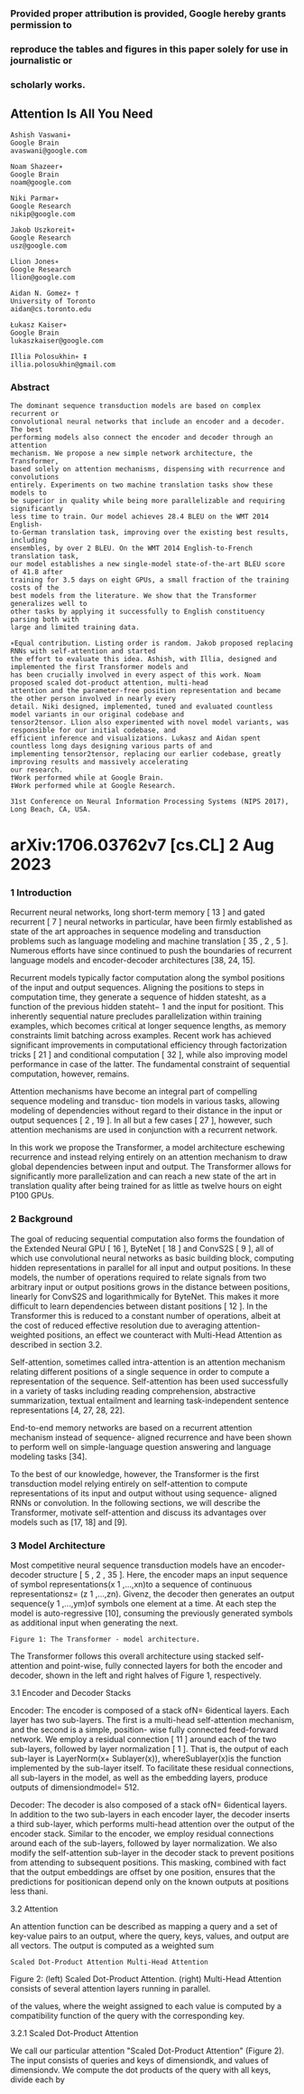 ### Provided proper attribution is provided, Google hereby grants permission to

### reproduce the tables and figures in this paper solely for use in journalistic or

### scholarly works.

## Attention Is All You Need

```
Ashish Vaswani∗
Google Brain
avaswani@google.com
```
```
Noam Shazeer∗
Google Brain
noam@google.com
```
```
Niki Parmar∗
Google Research
nikip@google.com
```
```
Jakob Uszkoreit∗
Google Research
usz@google.com
```
```
Llion Jones∗
Google Research
llion@google.com
```
```
Aidan N. Gomez∗ †
University of Toronto
aidan@cs.toronto.edu
```
```
Łukasz Kaiser∗
Google Brain
lukaszkaiser@google.com
```
```
Illia Polosukhin∗ ‡
illia.polosukhin@gmail.com
```
### Abstract

```
The dominant sequence transduction models are based on complex recurrent or
convolutional neural networks that include an encoder and a decoder. The best
performing models also connect the encoder and decoder through an attention
mechanism. We propose a new simple network architecture, the Transformer,
based solely on attention mechanisms, dispensing with recurrence and convolutions
entirely. Experiments on two machine translation tasks show these models to
be superior in quality while being more parallelizable and requiring significantly
less time to train. Our model achieves 28.4 BLEU on the WMT 2014 English-
to-German translation task, improving over the existing best results, including
ensembles, by over 2 BLEU. On the WMT 2014 English-to-French translation task,
our model establishes a new single-model state-of-the-art BLEU score of 41.8 after
training for 3.5 days on eight GPUs, a small fraction of the training costs of the
best models from the literature. We show that the Transformer generalizes well to
other tasks by applying it successfully to English constituency parsing both with
large and limited training data.
```
```
∗Equal contribution. Listing order is random. Jakob proposed replacing RNNs with self-attention and started
the effort to evaluate this idea. Ashish, with Illia, designed and implemented the first Transformer models and
has been crucially involved in every aspect of this work. Noam proposed scaled dot-product attention, multi-head
attention and the parameter-free position representation and became the other person involved in nearly every
detail. Niki designed, implemented, tuned and evaluated countless model variants in our original codebase and
tensor2tensor. Llion also experimented with novel model variants, was responsible for our initial codebase, and
efficient inference and visualizations. Lukasz and Aidan spent countless long days designing various parts of and
implementing tensor2tensor, replacing our earlier codebase, greatly improving results and massively accelerating
our research.
†Work performed while at Google Brain.
‡Work performed while at Google Research.
```
```
31st Conference on Neural Information Processing Systems (NIPS 2017), Long Beach, CA, USA.
```
# arXiv:1706.03762v7 [cs.CL] 2 Aug 2023


### 1 Introduction

Recurrent neural networks, long short-term memory [ 13 ] and gated recurrent [ 7 ] neural networks
in particular, have been firmly established as state of the art approaches in sequence modeling and
transduction problems such as language modeling and machine translation [ 35 , 2 , 5 ]. Numerous
efforts have since continued to push the boundaries of recurrent language models and encoder-decoder
architectures [38, 24, 15].

Recurrent models typically factor computation along the symbol positions of the input and output
sequences. Aligning the positions to steps in computation time, they generate a sequence of hidden
statesht, as a function of the previous hidden stateht− 1 and the input for positiont. This inherently
sequential nature precludes parallelization within training examples, which becomes critical at longer
sequence lengths, as memory constraints limit batching across examples. Recent work has achieved
significant improvements in computational efficiency through factorization tricks [ 21 ] and conditional
computation [ 32 ], while also improving model performance in case of the latter. The fundamental
constraint of sequential computation, however, remains.

Attention mechanisms have become an integral part of compelling sequence modeling and transduc-
tion models in various tasks, allowing modeling of dependencies without regard to their distance in
the input or output sequences [ 2 , 19 ]. In all but a few cases [ 27 ], however, such attention mechanisms
are used in conjunction with a recurrent network.

In this work we propose the Transformer, a model architecture eschewing recurrence and instead
relying entirely on an attention mechanism to draw global dependencies between input and output.
The Transformer allows for significantly more parallelization and can reach a new state of the art in
translation quality after being trained for as little as twelve hours on eight P100 GPUs.

### 2 Background

The goal of reducing sequential computation also forms the foundation of the Extended Neural GPU
[ 16 ], ByteNet [ 18 ] and ConvS2S [ 9 ], all of which use convolutional neural networks as basic building
block, computing hidden representations in parallel for all input and output positions. In these models,
the number of operations required to relate signals from two arbitrary input or output positions grows
in the distance between positions, linearly for ConvS2S and logarithmically for ByteNet. This makes
it more difficult to learn dependencies between distant positions [ 12 ]. In the Transformer this is
reduced to a constant number of operations, albeit at the cost of reduced effective resolution due
to averaging attention-weighted positions, an effect we counteract with Multi-Head Attention as
described in section 3.2.

Self-attention, sometimes called intra-attention is an attention mechanism relating different positions
of a single sequence in order to compute a representation of the sequence. Self-attention has been
used successfully in a variety of tasks including reading comprehension, abstractive summarization,
textual entailment and learning task-independent sentence representations [4, 27, 28, 22].

End-to-end memory networks are based on a recurrent attention mechanism instead of sequence-
aligned recurrence and have been shown to perform well on simple-language question answering and
language modeling tasks [34].

To the best of our knowledge, however, the Transformer is the first transduction model relying
entirely on self-attention to compute representations of its input and output without using sequence-
aligned RNNs or convolution. In the following sections, we will describe the Transformer, motivate
self-attention and discuss its advantages over models such as [17, 18] and [9].

### 3 Model Architecture

Most competitive neural sequence transduction models have an encoder-decoder structure [ 5 , 2 , 35 ].
Here, the encoder maps an input sequence of symbol representations(x 1 ,...,xn)to a sequence
of continuous representationsz= (z 1 ,...,zn). Givenz, the decoder then generates an output
sequence(y 1 ,...,ym)of symbols one element at a time. At each step the model is auto-regressive
[10], consuming the previously generated symbols as additional input when generating the next.


```
Figure 1: The Transformer - model architecture.
```
The Transformer follows this overall architecture using stacked self-attention and point-wise, fully
connected layers for both the encoder and decoder, shown in the left and right halves of Figure 1,
respectively.

3.1 Encoder and Decoder Stacks

Encoder: The encoder is composed of a stack ofN= 6identical layers. Each layer has two
sub-layers. The first is a multi-head self-attention mechanism, and the second is a simple, position-
wise fully connected feed-forward network. We employ a residual connection [ 11 ] around each of
the two sub-layers, followed by layer normalization [ 1 ]. That is, the output of each sub-layer is
LayerNorm(x+ Sublayer(x)), whereSublayer(x)is the function implemented by the sub-layer
itself. To facilitate these residual connections, all sub-layers in the model, as well as the embedding
layers, produce outputs of dimensiondmodel= 512.

Decoder: The decoder is also composed of a stack ofN= 6identical layers. In addition to the two
sub-layers in each encoder layer, the decoder inserts a third sub-layer, which performs multi-head
attention over the output of the encoder stack. Similar to the encoder, we employ residual connections
around each of the sub-layers, followed by layer normalization. We also modify the self-attention
sub-layer in the decoder stack to prevent positions from attending to subsequent positions. This
masking, combined with fact that the output embeddings are offset by one position, ensures that the
predictions for positionican depend only on the known outputs at positions less thani.

3.2 Attention

An attention function can be described as mapping a query and a set of key-value pairs to an output,
where the query, keys, values, and output are all vectors. The output is computed as a weighted sum


```
Scaled Dot-Product Attention Multi-Head Attention
```
Figure 2: (left) Scaled Dot-Product Attention. (right) Multi-Head Attention consists of several
attention layers running in parallel.

of the values, where the weight assigned to each value is computed by a compatibility function of the
query with the corresponding key.

3.2.1 Scaled Dot-Product Attention

We call our particular attention "Scaled Dot-Product Attention" (Figure 2). The input consists of
queries and keys of dimensiondk, and values of dimensiondv. We compute the dot products of the
query with all keys, divide each by
